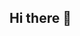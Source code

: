## Hi there 👋

<!--
**Seif-Elsokary/seif-elsokary** is a ✨ _special_ ✨ repository because its `README.md` (this file) appears on your GitHub profile.

# 👋 Hi, I'm Seif Elsokary

🔧 **Back-End Developer | Java & Spring Boot Enthusiast**

I’m passionate about building real-world applications with clean architecture, scalable design, and secure APIs. Currently focused on enhancing my skills in Spring Boot, REST APIs, Security, and Microservices.

---

## 🚀 Tech Stack

* 💻 Java, Spring Boot, Spring Security, JWT, JPA
* 🛡️ Role-Based Access Control (RBAC), Authentication & Authorization
* 📧 Java Mail (Email Notifications)
* 🐬 MySQL, PostgreSQL
* 📦 Docker (Containerization)
* 🧪 JUnit & Mockito (Unit Testing)
* 📘 Swagger (API Documentation)
* 🔍 Data Structures & Algorithms

---

## 📚 Projects

### 🎓 [LMS - Learning Management System](https://github.com/Seif-Elsokary/LMS)

* Students & Instructors Management
* Course Enrollment System
* Email Notifications (Welcome Email & Instructor Alerts)
* JWT-based Authentication & Authorization
* API Testing + Swagger UI Docs
* In Progress: Quiz System per Course + Result Notification

### 👤 [User Management System](https://github.com/Seif-Elsokary/user_managment_System)

* Role-based User CRUD operations
* Spring Security & JWT integration
* Exception Handling & Global Error Responses

### 🛒 [E-commerce App](https://github.com/Seif-Elsokary/ecommerce_app)

* Products, Carts, Orders Management
* Authentication with JWT
* JPA Entities, Repositories, and Services Layer
* Testing Layer & Swagger Docs
* Future Enhancements: Microservices + AI Recommendations

---

## 🧠 Learning & Goals

* 🔄 Refactor LMS into Microservices using Spring Cloud & Eureka
* 🌐 Expand email services & notification system
* 📊 Add analytics and quiz reports

---

## 📫 Connect with Me

* 💼 [LinkedIn](https://www.linkedin.com/in/seif-elsokary-350233256/)
* ✉️ Email: [seifelsokary2022@gmail.com](mailto:seifelsokary2022@gmail.com)
* 📱 Phone: 01017846543
* 🧠 [LeetCode](https://leetcode.com/u/seifsoliman/)

---

## 🏷 Topics & Tags

`#Java` `#SpringBoot` `#JWT` `#APIDevelopment` `#BackendDevelopment` `#Microservices` `#MySQL` `#JavaMail` `#Docker` `#DSA` `#RBAC` `#RESTAPI` `#Swagger` `#JUnit`

---

> 🚧 *I’m continuously developing my projects and skills. Stay tuned for more features and improvements!*

-->

